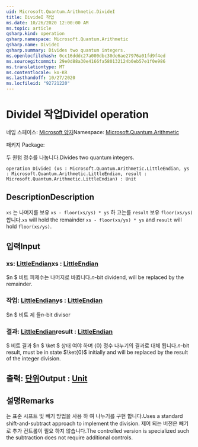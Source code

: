 ```yaml
---
uid: Microsoft.Quantum.Arithmetic.DivideI
title: DivideI 작업
ms.date: 10/26/2020 12:00:00 AM
ms.topic: article
qsharp.kind: operation
qsharp.namespace: Microsoft.Quantum.Arithmetic
qsharp.name: DivideI
qsharp.summary: Divides two quantum integers.
ms.openlocfilehash: 0cc16dddc27a000dbc30de6ae27976a01fd9f4ed
ms.sourcegitcommit: 29e0d88a30e4166fa580132124b0eb57e1f0e986
ms.translationtype: MT
ms.contentlocale: ko-KR
ms.lasthandoff: 10/27/2020
ms.locfileid: "92721220"
---
```

# <a name="dividei-operation"></a><span data-ttu-id="39917-102">DivideI 작업</span><span class="sxs-lookup"><span data-stu-id="39917-102">DivideI operation</span></span>

<span data-ttu-id="39917-103">네임 스페이스: [Microsoft 양자](xref:Microsoft.Quantum.Arithmetic)</span><span class="sxs-lookup"><span data-stu-id="39917-103">Namespace: [Microsoft.Quantum.Arithmetic](xref:Microsoft.Quantum.Arithmetic)</span></span>

<span data-ttu-id="39917-104">패키지 [](https://nuget.org/packages/)</span><span class="sxs-lookup"><span data-stu-id="39917-104">Package: [](https://nuget.org/packages/)</span></span>


<span data-ttu-id="39917-105">두 퀀텀 정수를 나눕니다.</span><span class="sxs-lookup"><span data-stu-id="39917-105">Divides two quantum integers.</span></span>

```qsharp
operation DivideI (xs : Microsoft.Quantum.Arithmetic.LittleEndian, ys : Microsoft.Quantum.Arithmetic.LittleEndian, result : Microsoft.Quantum.Arithmetic.LittleEndian) : Unit
```


## <a name="description"></a><span data-ttu-id="39917-106">Description</span><span class="sxs-lookup"><span data-stu-id="39917-106">Description</span></span>

<span data-ttu-id="39917-107">`xs` 는 나머지를 보유 `xs - floor(xs/ys) * ys` 하 고는를 `result` 보유 `floor(xs/ys)` 합니다.</span><span class="sxs-lookup"><span data-stu-id="39917-107">`xs` will hold the remainder `xs - floor(xs/ys) * ys` and `result` will hold `floor(xs/ys)`.</span></span>

## <a name="input"></a><span data-ttu-id="39917-108">입력</span><span class="sxs-lookup"><span data-stu-id="39917-108">Input</span></span>

### <a name="xs--littleendian"></a><span data-ttu-id="39917-109">xs: [LittleEndian](xref:Microsoft.Quantum.Arithmetic.LittleEndian)</span><span class="sxs-lookup"><span data-stu-id="39917-109">xs : [LittleEndian](xref:Microsoft.Quantum.Arithmetic.LittleEndian)</span></span>

<span data-ttu-id="39917-110">$n $ 비트 피제수는 나머지로 바뀝니다.</span><span class="sxs-lookup"><span data-stu-id="39917-110">$n$-bit dividend, will be replaced by the remainder.</span></span>


### <a name="ys--littleendian"></a><span data-ttu-id="39917-111">작업: [LittleEndian](xref:Microsoft.Quantum.Arithmetic.LittleEndian)</span><span class="sxs-lookup"><span data-stu-id="39917-111">ys : [LittleEndian](xref:Microsoft.Quantum.Arithmetic.LittleEndian)</span></span>

<span data-ttu-id="39917-112">$n $ 비트 제 들</span><span class="sxs-lookup"><span data-stu-id="39917-112">$n$-bit divisor</span></span>


### <a name="result--littleendian"></a><span data-ttu-id="39917-113">결과: [LittleEndian](xref:Microsoft.Quantum.Arithmetic.LittleEndian)</span><span class="sxs-lookup"><span data-stu-id="39917-113">result : [LittleEndian](xref:Microsoft.Quantum.Arithmetic.LittleEndian)</span></span>

<span data-ttu-id="39917-114">$ 비트 결과 $n $ \ket $ 상태 여야 하며 {0} 정수 나누기의 결과로 대체 됩니다.</span><span class="sxs-lookup"><span data-stu-id="39917-114">$n$-bit result, must be in state $\ket{0}$ initially and will be replaced by the result of the integer division.</span></span>



## <a name="output--unit"></a><span data-ttu-id="39917-115">출력: [단위](xref:microsoft.quantum.lang-ref.unit)</span><span class="sxs-lookup"><span data-stu-id="39917-115">Output : [Unit](xref:microsoft.quantum.lang-ref.unit)</span></span>



## <a name="remarks"></a><span data-ttu-id="39917-116">설명</span><span class="sxs-lookup"><span data-stu-id="39917-116">Remarks</span></span>

<span data-ttu-id="39917-117">는 표준 시프트 및 빼기 방법을 사용 하 여 나누기를 구현 합니다.</span><span class="sxs-lookup"><span data-stu-id="39917-117">Uses a standard shift-and-subtract approach to implement the division.</span></span>
<span data-ttu-id="39917-118">제어 되는 버전은 빼기로 추가 컨트롤이 필요 하지 않습니다.</span><span class="sxs-lookup"><span data-stu-id="39917-118">The controlled version is specialized such the subtraction does not require additional controls.</span></span>